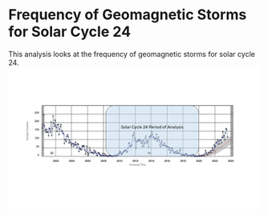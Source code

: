 # Frequency of Geomagnetic Storms for Solar Cycle 24
This analysis looks at the frequency of geomagnetic storms for solar cycle 24.
![Solar Cycle 24](https://github.com/sunnysidedenver/swpc_sc24/blob/main/Ref%201.png) 
